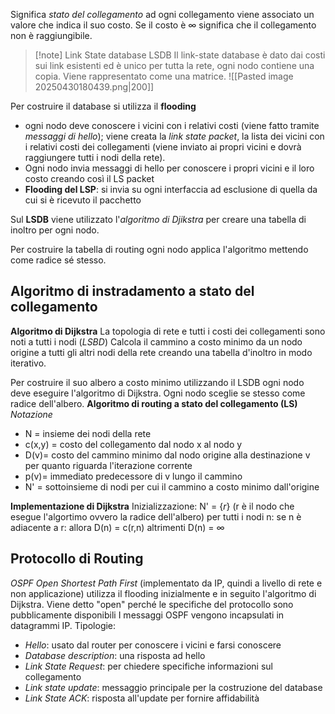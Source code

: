 Significa *stato del collegamento* ad ogni collegamento viene associato un valore che indica il suo costo. Se il costo è $\infty$ significa che il collegamento non è raggiungibile.

>[!note] Link State database LSDB
Il link-state database è dato dai costi sui link esistenti ed è unico per tutta la rete, ogni nodo contiene una copia. Viene rappresentato come una matrice.
>![[Pasted image 20250430180439.png|200]]

Per costruire il database si utilizza il **flooding**
- ogni nodo deve conoscere i vicini con i relativi costi (viene fatto tramite *messaggi di hello*); viene creata la *link state packet*, la lista dei vicini con i relativi costi dei collegamenti (viene inviato ai propri vicini e dovrà raggiungere tutti i nodi della rete).
- Ogni nodo invia messaggi di hello per conoscere i propri vicini e il loro costo creando così il LS packet
- **Flooding del LSP**: si invia su ogni interfaccia ad esclusione di quella da cui si è ricevuto il pacchetto

Sul **LSDB** viene utilizzato l'*algoritmo di Djikstra* per creare una tabella di inoltro per ogni nodo.

Per costruire la tabella di routing ogni nodo applica l'algoritmo mettendo come radice sé stesso.

## Algoritmo di instradamento a stato del collegamento
**Algoritmo di Dijkstra**
La topologia di rete e tutti i costi dei collegamenti sono noti a tutti i nodi (*LSBD*)
Calcola il cammino a costo minimo da un nodo origine a tutti gli altri nodi della rete creando una tabella d'inoltro in modo iterativo.

Per costruire il suo albero a costo minimo utilizzando il LSDB ogni nodo deve eseguire l'algoritmo di Dijkstra. Ogni nodo sceglie se stesso come radice dell'albero.
**Algoritmo di routing a stato del collegamento (LS)**
*Notazione*
- N = insieme dei nodi della rete
- c(x,y) = costo del collegamento dal nodo x al nodo y
- D(v)= costo del cammino minimo dal nodo origine alla destinazione v per quanto riguarda l'iterazione corrente
- p(v)= immediato predecessore di v lungo il cammino
- N' = sottoinsieme di nodi per cui il cammino a costo minimo dall'origine

**Implementazione di Dijkstra**
Inizializzazione:
	N' = $\{r\}$ (r è il nodo che esegue l'algortimo ovvero la radice dell'albero)
		per tutti i nodi n:
			se n è adiacente a r:
				allora D(n) = c(r,n)
			altrimenti D(n) = $\infty$



## Protocollo di Routing
*OSPF Open Shortest Path First* (implementato da IP, quindi a livello di rete e non applicazione) utilizza il flooding inizialmente e in seguito l'algoritmo di Dijkstra. 
Viene detto "open" perché le specifiche del protocollo sono pubblicamente disponibili
I messaggi OSPF vengono incapsulati in datagrammi IP.
 Tipologie:
 - *Hello*: usato dal router per conoscere i vicini e farsi conoscere
 - *Database description*: una risposta ad hello
 - *Link State Request*: per chiedere specifiche informazioni sul collegamento
 - *Link state update*: messaggio principale per la costruzione del database
 - *Link State ACK*: risposta all'update per fornire affidabilità